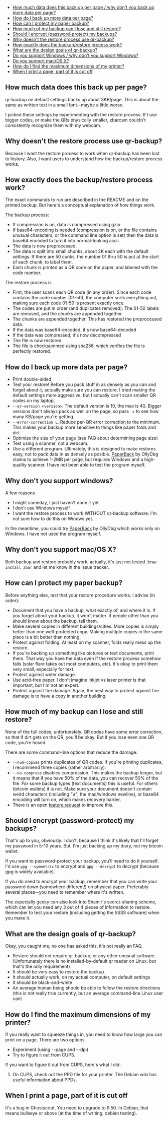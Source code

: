- [How much data does this back up per page / why don't you back up more data per page?](#how-much-data-does-this-back-up-per-page)
- [How do I back up more data per page?](#how-do-i-back-up-more-data-per-page)
- [How can I protect my paper backup?](#how-can-i-protect-my-paper-backup)
- [How much of my backup can I lose and still restore?](#how-much-of-my-backup-can-i-lose-and-still-restore)
- [Should I encrypt (password-protect) my backups?](#should-i-encrypt-password-protect-my-backups)
- [Why doesn't the restore process use qr-backup?](#why-doesnt-the-restore-process-use-qr-backup)
- [How exactly does the backup/restore process work?](#how-exactly-does-the-backuprestore-process-work)
- [What are the design goals of qr-backup?](https://github.com/za3k/qr-backup/blob/master/FAQS.md#what-are-the-design-goals-of-qr-backup)
- [Do you support Windows / why don't you support Windows?]()
- [Do you support mac/OS X?]()
- [How do I find the maximum dimensions of my printer?]()
- [When I print a page, part of it is cut off]()

## How much data does this back up per page?
qr-backup on default settings backs up about 3KB/page. This is about the same as written text in a small font--maybe a little worse.

I picked these settings by experimenting with the restore process. If I use bigger codes, or make the QRs physically smaller, zbarcam couldn't consistently recognize them with my webcam. 

## Why doesn't the restore process use qr-backup?
Because I want the restore process to work when qr-backup has been lost to history. Also, I want users to understand how the backup/restore process works.

## How exactly does the backup/restore process work?
The exact commands to run are described in the README and on the printed backup. But here's a conceptual explanation of how things work.

The backup process:
- If compression is on, data is compressed using gzip
- If base64-encoding is needed (compression is on, or the file contains unusual characters, or the command line option is set) then the data is base64 encoded to turn it into normal-looking ascii.
- The data is now preprocessed.
- The data is split into small chunks, about 2K each with the default settings. If there are 50 cunks, the number 01 thru 50 is put at the start of each chunk, to label them.
- Each chunk is printed as a QR code on the paper, and labeled with the code number.

The restore process is
- First, the user scans each QR code (in any order). Since each code contains the code number (01-50), the computer sorts everything out, making sure each code 01-50 is present exactly once.
- The codes are put in order (and duplicates removed). The 01-50 labels are removed, and the chunks are appended together.
- The chunks are appended together. This has restored the preprocessed data.
- If the data was base64-encoded, it's now base64-decoded
- If the data was compressed, it's now decompressed
- The file is now restored.
- The file is checksummed using sha256, which verifies the file is perfectly restored.

## How do I back up more data per page?
- Print double-sided
- Test your restore! Before you pack stuff in as densely as you can and forget about it, actually make sure you can restore. I tried making the default settings more aggressive, but I actually can't scan smaller QR codes on my laptop.
- `--qr-version <version>`. The default version is 10, the max is 40. Bigger versions don't always pack as well on the page, so pass `-v` to see how many KB/page you're getting.
- `--error-correction L`. Reduce per-QR error correction to the minimum. This makes your backup more sensitive to things like paper folds and dirt.
- Optimize the size of your page (see FAQ about determining page size)
- Test using a scanner, not a webcam.
- Use a different program. Ultimately, this is designed to make restores easy, not to pack data in as densely as posible. [PaperBack](http://ollydbg.de/Paperbak/) by OllyDbg claims to achieve 1-2MB per page, but requires Windows and a high-quality scanner. I have not been able to test the program myself.

## Why don't you support windows?
A few reasons
- I might someday, I just haven't done it yet
- I don't use Windows myself
- I want the restore process to work WITHOUT qr-backup software. I'm not sure how to do this on Windws yet.

In the meantime, you could try [PaperBack](http://ollydbg.de/Paperbak/) by OllyDbg which works only on Windows. I have not used the program myself.

## Why don't you support mac/OS X?
Both backup and restore probably work, actually, it's just not tested. `brew install zbar` and let me know in the issue tracker.

## How can I protect my paper backup?
Before anything else, test that your restore procedure works. I advise (in order): 

- Document that you have a backup, what exactly of, and where it is. If you forget about your backup, it won't matter. If people other than you should know about the backup, tell them.
- Make several copies in different buildings/cities. More copies is simply better than one well-protected copy. Making multiple copies in the same place is a bit better than nothing.
- Protect against folding. At least on my scanner, folds really mess up the restore.
- If you're backing up something like pictures or text documents, print them. That way you have the data even if the restore process somehow fails (solar flare takes out most computers, etc). It's okay to print them very small, especially for text.
- Protect against water damage.
- Use acid-free paper. I don't imagine inkjet vs laser printer is that important, but I'm not an expert.
- Protect against fire damage. Again, the best way to protect against fire damage is to have a copy in another building.

## How much of my backup can I lose and still restore?
None of the full codes, unfortunately. QR codes have some error correction, so that if dirt gets on the QR, you'll be okay. But if you lose even one QR code, you're hosed.

There are some command-line options that reduce the damage:

- `--num-copies` prints duplicates of QR codes. If you're printing duplicates, I recommend three copies (rather arbitrarily).
- `--no-compress` disables compression. This makes the backup longer, but it means that if you have 50% of the data, you can recover 50% of the file. For some backup types (text documents) this is useful. For others (bitcoin wallets) it is not. Make sure your document doesn't contain weird characters (including "\r", the mac/windows newline), or base64 encoding will turn on, which makes recovery harder.
- There is an open [feature request](https://github.com/za3k/qr-backup/issues/2) to improve this.

## Should I encrypt (password-protect) my backups?
That's up to you, obviously. I don't, because I think it's likely that I'll forget my password in 5-10 years. But, I'm just backing up my diary, not my bitcoin wallet.

If you want to password-protect your backup, you'll need to do it yourself. I'd use `gpg --symmetric` to encrypt and `gpg --decrypt` to decrypt (because gpg is widely available).

If you do need to encrypt your backup, remember that you can write your password down (somewhere different!) on physical paper. Preferably several places--you need to remember where it's written. 

The especially geeky can also look into Shamir's secret-sharing scheme, which can let you need any 3 out of 4 pieces of information to restore. Remember to test your restore (including getting the SSSS software) when you make it.

## What are the design goals of qr-backup?
Okay, you caught me, no one has asked this, it's not really an FAQ.

- Restore should not require qr-backup, or any other unusual software. (Unfortunately there is no installed-by-default qr reader on Linux, but that's the only requirement)
- It should be very easy to restore the backup
- It should actually work, on my actual computer, on default settings
- It should be black-and-white
- An average human being should be able to follow the restore directions (this is not really true currently, but an average command-line Linux user can)

## How do I find the maximum dimensions of my printer?
If you really want to squeeze things in, you need to know how large you can print on a page.
There are two options.

- Experiment (using --page and --dpi)
- Try to figure it out from CUPS.

If you want to figure it out from CUPS, here's what I did:
1. On CUPS, check out the PPD file for your printer. The Debian wiki has useful information about PPDs.

## When I print a page, part of it is cut off
It's a bug in Ghostscript. You need to upgrade to 9.50. In Debian, that means bullseye or above (at the time of writing, debian testing).

